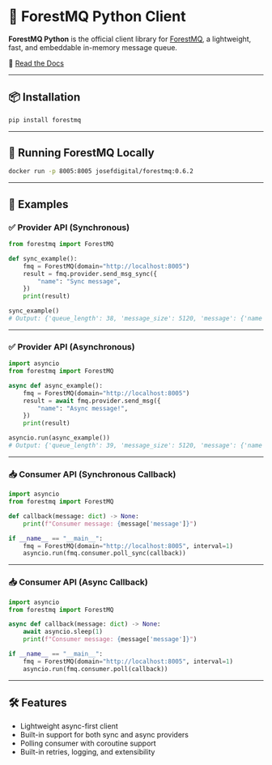 # 🌲 ForestMQ Python Client

**ForestMQ Python** is the official client library for [ForestMQ](https://github.com/josefdigital/forestmq), a lightweight, fast, and embeddable in-memory message queue.

📘 [Read the Docs](https://forestmq-python.readthedocs.io/en/latest/)

---

## 📦 Installation

```bash
pip install forestmq
```

---

## 🚀 Running ForestMQ Locally

```bash
docker run -p 8005:8005 josefdigital/forestmq:0.6.2
```

---

## 💬 Examples

### ✅ Provider API (Synchronous)

```python
from forestmq import ForestMQ

def sync_example():
    fmq = ForestMQ(domain="http://localhost:8005")
    result = fmq.provider.send_msg_sync({
        "name": "Sync message",
    })
    print(result)

sync_example()
# Output: {'queue_length': 38, 'message_size': 5120, 'message': {'name': 'Sync message'}}
```

---

### ✅ Provider API (Asynchronous)

```python
import asyncio
from forestmq import ForestMQ

async def async_example():
    fmq = ForestMQ(domain="http://localhost:8005")
    result = await fmq.provider.send_msg({
        "name": "Async message!",
    })
    print(result)

asyncio.run(async_example())
# Output: {'queue_length': 39, 'message_size': 5120, 'message': {'name': 'Async message!'}}
```

---

### 📥 Consumer API (Synchronous Callback)

```python
import asyncio
from forestmq import ForestMQ

def callback(message: dict) -> None:
    print(f"Consumer message: {message['message']}")

if __name__ == "__main__":
    fmq = ForestMQ(domain="http://localhost:8005", interval=1)
    asyncio.run(fmq.consumer.poll_sync(callback))
```

---

### 📥 Consumer API (Async Callback)

```python
import asyncio
from forestmq import ForestMQ

async def callback(message: dict) -> None:
    await asyncio.sleep(1)
    print(f"Consumer message: {message['message']}")

if __name__ == "__main__":
    fmq = ForestMQ(domain="http://localhost:8005", interval=1)
    asyncio.run(fmq.consumer.poll(callback))
```

---

## 🛠️ Features

- Lightweight async-first client
- Built-in support for both sync and async providers
- Polling consumer with coroutine support
- Built-in retries, logging, and extensibility